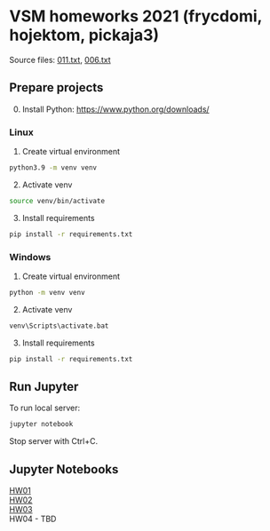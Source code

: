 # VSM homeworks 2021 (frycdomi, hojektom, pickaja3)

Source files: [011.txt](source/011.txt), [006.txt](source/006.txt)

## Prepare projects

0. Install Python: https://www.python.org/downloads/

### Linux

1. Create virtual environment

```bash
python3.9 -m venv venv
```

2. Activate venv

```bash
source venv/bin/activate
```

3. Install requirements

```bash
pip install -r requirements.txt
```

### Windows

1. Create virtual environment

```bash
python -m venv venv
```

2. Activate venv

```bash
venv\Scripts\activate.bat
```

3. Install requirements

```bash
pip install -r requirements.txt
```

## Run Jupyter

To run local server:

```bash
jupyter notebook
```

Stop server with Ctrl+C.

## Jupyter Notebooks

[HW01](https://nbviewer.jupyter.org/github/polipones/ni-vsm-homeworks/blob/main/hw01/hw01.ipynb)  
[HW02](https://nbviewer.jupyter.org/github/polipones/ni-vsm-homeworks/blob/main/hw02/hw02.ipynb)  
[HW03](https://nbviewer.jupyter.org/github/polipones/ni-vsm-homeworks/blob/main/hw03/hw03.ipynb)  
HW04 - TBD
